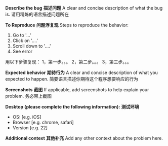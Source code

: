 **Describe the bug**
**描述问题**
A clear and concise description of what the bug is.
请用精炼的语言描述问题所在

**To Reproduce**
**问题浮复现**
Steps to reproduce the behavior:
1. Go to '...'
2. Click on '....'
3. Scroll down to '....'
4. See error

用以下步骤复现：
1，第一步。。。
2，第二步。。。
3，第三步。。。

**Expected behavior**
**期待行为**
A clear and concise description of what you expected to happen.
简要语言描述你期待这个程序想要响应的行为

**Screenshots**
**截图**
If applicable, add screenshots to help explain your problem.
务必带上截图

**Desktop (please complete the following information):**
**测试环境**
 - OS: [e.g. iOS]
 - Browser [e.g. chrome, safari]
 - Version [e.g. 22]


**Additional context**
**其他补充**
Add any other context about the problem here.
